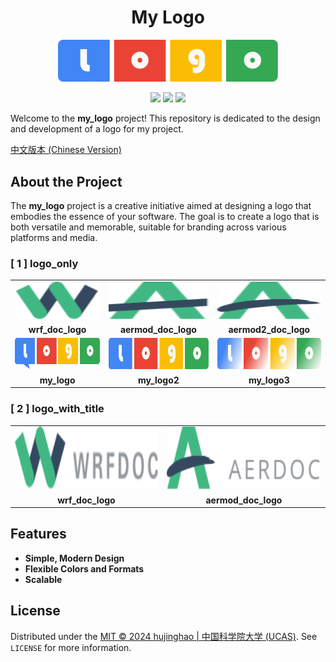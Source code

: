 <h1 align='center' style='text-decoration: none;'>My Logo</h1>
<p align="center">
    <img src="logo/logo2.svg" width="70%" />
</p>


<p align="center">
<a href=""><img src="https://img.shields.io/badge/version-0.1-yellow.svg" /></a>
<a href=""><img src="https://img.shields.io/badge/author-Jinghao Hu-orange.svg" /></a>
<a href="http://opensource.org/licenses/MIT"><img src="https://img.shields.io/badge/license-MIT-green.svg" /></a>
</p>

Welcome to the **my_logo** project! This repository is dedicated to the design and development of a logo for my project.

[中文版本 (Chinese Version)](README_CN.md)

## About the Project

The **my_logo** project is a creative initiative aimed at designing a logo that embodies the essence of your software. The goal is to create a logo that is both versatile and memorable, suitable for branding across various platforms and media.

### [ 1 ] logo_only

<table>
<tr align="center">
<td><img src="logo/wrf.svg" height='60px'  width="300px" ></td>
<td><img src="logo/aermod.svg" height='60px' width="300px" ></td>
<td><img src="logo/aermod2.svg" height='60px' width="300px" ></td>
</tr>
<tr align="center">
<td><strong>wrf_doc_logo</strong><br></td>
<td><strong>aermod_doc_logo</strong><br></td>
<td><strong>aermod2_doc_logo</strong><br></td>
</tr>

<tr align="center">
<td><img src="logo/logo.svg" width="300px" height="50px"></td>
<td><img src="logo/logo2.svg" width="300px" height="50px"></td>
<td><img src="logo/logo3.svg" width="300px" height="50px"></td>
</tr>
<tr align="center">
<td><strong>my_logo</strong><br></td>
<td><strong>my_logo2</strong><br></td>
<td><strong>my_logo3</strong><br></td>
</tr>

</table>

### [ 2 ] logo_with_title
<table>
<tr align="center">
<td><img src="logo/wrf_title.svg"height="100px" width="450px"></td>
<td><img src="logo/aermod2_title.svg" height="100px"width="450px"></td>
</tr>
<tr align="center">
<td><strong>wrf_doc_logo</strong><br></td>
<td><strong>aermod_doc_logo</strong><br></td>
</tr>
</table>

## Features

- **Simple, Modern Design**
- **Flexible Colors and Formats**
- **Scalable**

## License

Distributed under the [MIT © 2024 hujinghao | 中国科学院大学 (UCAS)](LICENSE). See `LICENSE` for more information.
